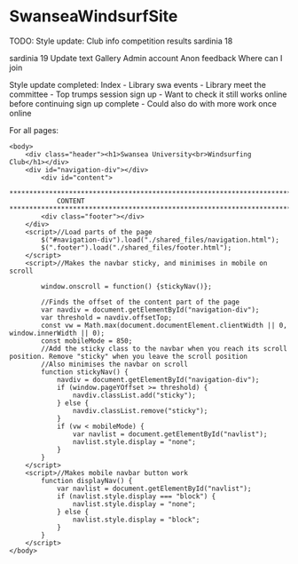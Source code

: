 # SwanseaWindsurfSite

TODO:
Style update:
    Club info
    competition results
    sardinia 18
    
sardinia 19
Update text
Gallery
Admin account
Anon feedback
Where can I join

Style update completed:
    Index - Library
    swa events - Library
    meet the committee - Top trumps
	session sign up - Want to check it still works online before continuing
    sign up complete - Could also do with more work once online

For all pages:

<!DOCTYPE html>
<html lang="en">
    <head>
    	<title></title>
    	<meta name="viewport" content="width=device-width, initial-scale=1.0, user-scalable=no"> <!-- User scalable stops mobile wiggle -->
		<link rel="stylesheet" type="text/css" href="static/style.css">
    	<link rel="stylesheet" href="https://maxcdn.bootstrapcdn.com/bootstrap/4.3.1/css/bootstrap.min.css">
    	<script src="https://ajax.googleapis.com/ajax/libs/jquery/3.4.1/jquery.min.js"></script>
    	<script src="https://maxcdn.bootstrapcdn.com/bootstrap/4.3.1/js/bootstrap.min.js"></script>
    	<link rel="apple-touch-icon" sizes="180x180" href="/favicon/apple-touch-icon.png">
        <link rel="icon" type="image/png" sizes="32x32" href="/favicon/favicon-32x32.png">
        <link rel="icon" type="image/png" sizes="16x16" href="/favicon/favicon-16x16.png">
        <link rel="manifest" href="/favicon/site.webmanifest">
        <link rel="mask-icon" href="/favicon/safari-pinned-tab.svg" color="#5bbad5">
        <link rel="shortcut icon" href="/favicon/favicon.ico">
        <meta name="msapplication-TileColor" content="#da532c">
        <meta name="msapplication-config" content="/favicon/browserconfig.xml">
        <meta name="theme-color" content="#ffffff">
        <meta charset="UTF-8">
    </head>
    
    <body>
    	<div class="header"><h1>Swansea University<br>Windsurfing Club</h1></div>
		<div id="navigation-div"></div>
			<div id="content">

    ******************************************************************************************************************************
                CONTENT
    ******************************************************************************************************************************
	    	<div class="footer"></div>
		</div>
		<script>//Load parts of the page
			$("#navigation-div").load("./shared_files/navigation.html");
			$(".footer").load("./shared_files/footer.html");
		</script>
		<script>//Makes the navbar sticky, and minimises in mobile on scroll
			
			window.onscroll = function() {stickyNav()};
			
			//Finds the offset of the content part of the page
			var navdiv = document.getElementById("navigation-div");
			var	threshold = navdiv.offsetTop;
			const vw = Math.max(document.documentElement.clientWidth || 0, window.innerWidth || 0);
			const mobileMode = 850;
			//Add the sticky class to the navbar when you reach its scroll position. Remove "sticky" when you leave the scroll position
			//Also minimises the navbar on scroll 
			function stickyNav() {
				navdiv = document.getElementById("navigation-div");
				if (window.pageYOffset >= threshold) {
					navdiv.classList.add("sticky");
				} else {
					navdiv.classList.remove("sticky");
				}
				if (vw < mobileMode) {
					var navlist = document.getElementById("navlist");
					navlist.style.display = "none";
				}
			}
		</script>
		<script>//Makes mobile navbar button work
			function displayNav() {
				var navlist = document.getElementById("navlist");
				if (navlist.style.display === "block") {
					navlist.style.display = "none";
				} else {
					navlist.style.display = "block";
				}
			}
		</script>
    </body>
</html>
